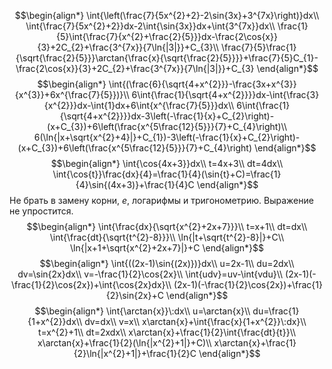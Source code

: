 $$\begin{align*}
\int{\left(\frac{7}{5x^{2}+2}-2\sin{3x}+3^{7x}\right)}dx\\
\int{\frac{7}{5x^{2}+2}}dx-2\int{\sin{3x}}dx+\int{3^{7x}}dx\\
\frac{1}{5}\int{\frac{7}{x^{2}+\frac{2}{5}}}dx-\frac{2\cos{x}}{3}+2C_{2}+\frac{3^{7x}}{7\ln{|3|}}+C_{3}\\
\frac{7}{5}\frac{1}{\sqrt{\frac{2}{5}}}\arctan{\frac{x}{\sqrt{\frac{2}{5}}}}+\frac{7}{5}C_{1}-\frac{2\cos{x}}{3}+2C_{2}+\frac{3^{7x}}{7\ln{|3|}}+C_{3}
\end{align*}$$
$$\begin{align*}
\int{(\frac{6}{\sqrt{4+x^{2}}}-\frac{3x+x^{3}}{x^{3}}+6x^{\frac{7}{5}})}\\
6\int{\frac{1}{\sqrt{4+x^{2}}}}dx-\int{\frac{3}{x^{2}}}dx-\int{1}dx+6\int{x^{\frac{7}{5}}}dx\\
6\int{\frac{1}{\sqrt{4+x^{2}}}}dx-3\left(-\frac{1}{x}+C_{2}\right)-(x+C_{3})+6\left(\frac{x^{5\frac{12}{5}}}{7}+C_{4}\right)\\
6(\ln{|x+\sqrt{x^{2}+4}|}+C_{1})-3\left(-\frac{1}{x}+C_{2}\right)-(x+C_{3})+6\left(\frac{x^{5\frac{12}{5}}}{7}+C_{4}\right)
\end{align*}$$
$$\begin{align*}
\int{\cos{4x+3}}dx\\
t=4x+3\\
dt=4dx\\
\int{\cos{t}}\frac{dx}{4}=\frac{1}{4}(\sin{t}+C)=\frac{1}{4}\sin{(4x+3)}+\frac{1}{4}C
\end{align*}$$
Не брать в замену корни, $e$, логарифмы и тригонометрию. Выражение не упростится.
$$\begin{align*}
\int{\frac{dx}{\sqrt{x^{2}+2x+7}}}\\
t=x+1\\
dt=dx\\
\int{\frac{dt}{\sqrt{t^{2}-8}}}\\
\ln{|t+\sqrt{t^{2}-8}|}+C\\
\ln{|x+1+\sqrt{x^{2}+2x+7}|}+C
\end{align*}$$
$$\begin{align*}
\int{((2x-1)\sin{(2x)})}dx\\
u=2x-1\\
du=2dx\\
dv=\sin{2x}dx\\
v=-\frac{1}{2}\cos{2x}\\
\int{udv}=uv-\int{vdu}\\
(2x-1)(-\frac{1}{2}\cos{2x})+\int{\cos{2x}dx}\\
(2x-1)(-\frac{1}{2}\cos{2x})+\frac{1}{2}\sin{2x}+C
\end{align*}$$
$$\begin{align*}
\int{\arctan{x}}\:dx\\
u=\arctan{x}\\
du=\frac{1}{1+x^{2}}dx\\
dv=dx\\
v=x\\
x\arctan{x}+\int{\frac{x}{1+x^{2}}\:dx}\\
t=x^{2}+1\\
dt=2xdx\\
x\arctan{x}+\frac{1}{2}\int{\frac{dt}{t}}\\
x\arctan{x}+\frac{1}{2}(\ln{|x^{2}+1|}+C)\\
x\arctan{x}+\frac{1}{2}\ln{|x^{2}+1|}+\frac{1}{2}C
\end{align*}$$